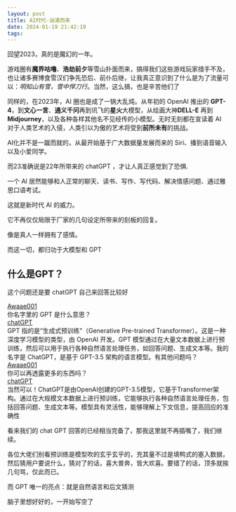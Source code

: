```yaml
---
layout: post
title: AI时代-汹涌而来
date: 2024-01-19 21:42:19
tags:
---
```

回望2023，真的是魔幻的一年。

游戏圈有**魔界咕噜**、**浩劫前夕**等雪山扑面而来，搞得我们这些游戏玩家措手不及，也让诸多赛博食雪汉们争先恐后、前仆后继，让我真正意识到了什么是为了流量可以：*明知山有雪，雪中悍刀行*。当然，这么搞，也是辛苦他们了

同样的，在2023年，AI 圈也是成了一锅大乱炖。从年初的 OpenAI 推出的 **GPT-4**，到**文心一言**、**通义千问**再到讯飞的**星火**大模型，从绘画大神**DELL-E** 再到 **Midjourney**，以及各种各样其他名不见经传的小模型。无时无刻都在宣读着 AI 对于人类艺术的入侵，人类引以为傲的艺术将受到**前所未有**的挑战。

AI化并不是一蹴而就的，从最开始基于广大数据量发展而来的 Siri、播到语音输入以及小爱同学。

而23准确说是22年所带来的 chatGPT ，才让人真正感觉到了恐惧.

一个 AI 居然能够和人正常的聊天、读书、写作、写代码、解决情感问题、通过雅思口语考试。

这就是新时代 AI 的威力。

它不再仅仅局限于厂家的几句设定所带来的刻板的回复。

像是真人一样拥有了感情。

而这一切，都归功于大模型和 GPT

## 什么是GPT？

这个问题还是要 chatGPT 自己来回答比较好

<div class="chat-container">
  <link type="text/css" rel="stylesheet" href="https://blog.awaae001.top/css/chat.css" /> 
  <div class="message">
    <div class="message-content">
      <div class="username"><a href="https://awaae001.top">Awaae001</a></div>
      <div class="text">你名字里的 GPT 是什么意思？</div>
    </div>
  </div>
    <div class="message">
    <div class="message-content">
      <div class="username"><a href="https://chat.openai.com">chatGPT</a></div>
      <div class="text">GPT 指的是“生成式预训练”（Generative Pre-trained Transformer）。这是一种深度学习模型的类型，由 OpenAI 开发。GPT 模型通过在大量文本数据上进行预训练，然后可以用于执行各种自然语言处理任务，如回答问题、生成文本等。我的名字是 ChatGPT，是基于 GPT-3.5 架构的语言模型。有其他问题吗？</div>
    </div>
  </div>
    <div class="message">
    <div class="message-content">
      <div class="username"><a href="https://awaae001.top">Awaae001</a></div>
      <div class="text">你可以再透露更多的东西吗？</div>
    </div>
  </div>
    </div>
    <div class="message">
    <div class="message-content">
          <div class="username"><a href="https://chat.openai.com">chatGPT</a></div>
      <div class="text">当然可以！ChatGPT是由OpenAI创建的GPT-3.5模型，它基于Transformer架构。通过在大规模文本数据上进行预训练，它能够执行各种自然语言处理任务，包括回答问题、生成文本等。模型具有灵活性，能够理解上下文信息，提高回应的准确性</div>
  </div>
</div>

看来我们的 chat GPT 回答的已经相当完备了，那我这里就不再插嘴了，我们继续。

各位大佬们别看预训练是模型吹的玄乎玄乎的，充其量不过是填鸭式的塞入数据，然后猜用户要说什么，猜对了的话，喜大普奔，皆大欢喜。要错了的话，顶多就挨几句骂，仅此而已。

而 GPT 唯一的亮点：就是自然语言和后文猜测

脑子里想好好的，一开始写空了